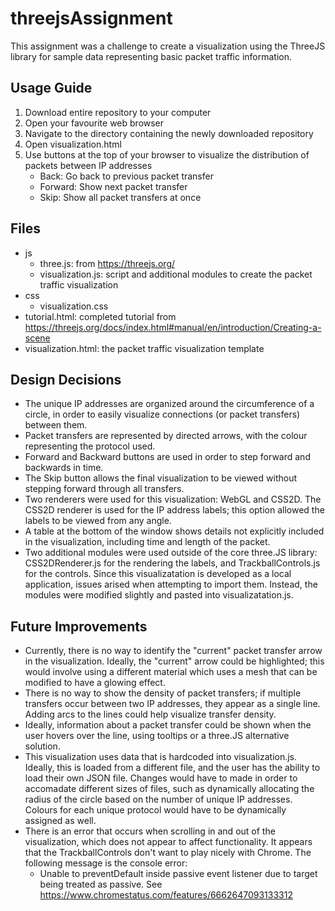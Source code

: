 # threejsAssignment
This assignment was a challenge to create a visualization using the ThreeJS library for sample data representing basic packet traffic information.

## Usage Guide
1. Download entire repository to your computer
2. Open your favourite web browser
3. Navigate to the directory containing the newly downloaded repository
4. Open visualization.html
5. Use buttons at the top of your browser to visualize the distribution of packets between IP addresses
    - Back: Go back to previous packet transfer
    - Forward: Show next packet transfer
    - Skip: Show all packet transfers at once
   
## Files
- js
  - three.js: from https://threejs.org/
  - visualization.js: script and additional modules to create the packet traffic visualization
- css
  - visualization.css
- tutorial.html: completed tutorial from https://threejs.org/docs/index.html#manual/en/introduction/Creating-a-scene
- visualization.html: the packet traffic visualization template

## Design Decisions 
- The unique IP addresses are organized around the circumference of a circle, in order to easily visualize connections (or packet transfers) between them.
- Packet transfers are represented by directed arrows, with the colour representing the protocol used. 
- Forward and Backward buttons are used in order to step forward and backwards in time.
- The Skip button allows the final visualization to be viewed without stepping forward through all transfers. 
- Two renderers were used for this visualization: WebGL and CSS2D. The CSS2D renderer is used for the IP address labels; this option allowed the labels to be viewed from any angle.
- A table at the bottom of the window shows details not explicitly included in the visualization, including time and length of the packet.
- Two additional modules were used outside of the core three.JS library: CSS2DRenderer.js for the rendering the labels, and TrackballControls.js for the controls. Since this visualizatation is developed as a local application, issues arised when attempting to import them. Instead, the modules were modified slightly and pasted into visualizatation.js.

## Future Improvements
- Currently, there is no way to identify the "current" packet transfer arrow in the visualization. Ideally, the "current" arrow could be highlighted; this would involve using a different material which uses a mesh that can be modified to have a glowing effect.
- There is no way to show the density of packet transfers; if multiple transfers occur between two IP addresses, they appear as a single line. Adding arcs to the lines could help visualize transfer density.
- Ideally, information about a packet transfer could be shown when the user hovers over the line, using tooltips or a three.JS alternative solution. 
- This visualization uses data that is hardcoded into visualization.js. Ideally, this is loaded from a different file, and the user has the ability to load their own JSON file. Changes would have to made in order to accomadate different sizes of files, such as dynamically allocating the radius of the circle based on the number of unique IP addresses. Colours for each unique protocol would have to be dynamically assigned as well. 
- There is an error that occurs when scrolling in and out of the visualization, which does not appear to affect functionality. It appears that the TrackballControls don't want to play nicely with Chrome. The following message is the console error:
  - Unable to preventDefault inside passive event listener due to target being treated as passive. See https://www.chromestatus.com/features/6662647093133312


